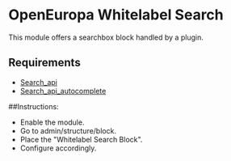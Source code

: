 # OpenEuropa Whitelabel Search

This module offers a searchbox block handled by a plugin.

## Requirements
 - [Search_api](https://www.drupal.org/project/search_api)
 - [Search_api_autocomplete](https://www.drupal.org/project/search_api_autocomplete)

##Instructions:
 - Enable the module.
 - Go to admin/structure/block.
 - Place the "Whitelabel Search Block".
 - Configure accordingly.
